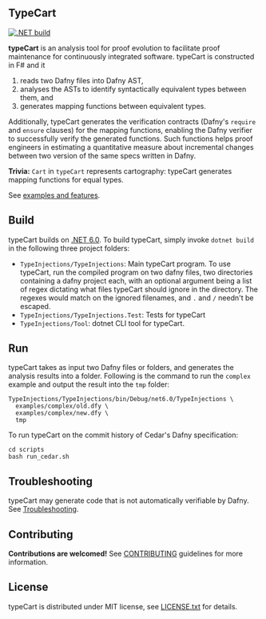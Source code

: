 TypeCart
------------

[![.NET build](https://github.com/awslabs/typecart/actions/workflows/dotnet.yml/badge.svg?branch=dev)](https://github.com/awslabs/typecart/actions/workflows/dotnet.yml) 

**typeCart** is an analysis tool for proof evolution to facilitate proof maintenance for continuously integrated software. typeCart is constructed in F# and it

1. reads two Dafny files into Dafny AST,
2. analyses the ASTs to identify syntactically equivalent types between them, and
3. generates mapping functions between equivalent types.

Additionally, typeCart generates the verification contracts (Dafny's `require` and `ensure` clauses) for the mapping functions, enabling the Dafny verifier to successfully verify the generated functions. Such functions helps proof engineers in estimating a quantitative measure about incremental changes between two version of the same specs written in Dafny.

**Trivia:** `Cart` in `typeCart` represents cartography: typeCart generates mapping functions for equal types.

See [examples and features](docs/ExamplesFeatures.md).

## Build

typeCart builds on [.NET 6.0](https://dotnet.microsoft.com/en-us/download/dotnet/6.0). To build typeCart, simply invoke `dotnet build` in the following three project folders:

 - `TypeInjections/TypeInjections`: Main typeCart program. To use typeCart, run the compiled program on two dafny files, two directories containing a dafny project each, with an optional argument being a list of regex dictating what files typeCart should ignore in the directory.  The regexes would match on the ignored filenames, and `.` and `/` needn't be escaped.
 - `TypeInjections/TypeInjections.Test`: Tests for typeCart
 - `TypeInjections/Tool`: dotnet CLI tool for typeCart.

## Run

typeCart takes as input two Dafny files or folders, and generates the analysis results into a folder.
Following is the command to run the `complex` example and output the result into the `tmp` folder:

```shell
TypeInjections/TypeInjections/bin/Debug/net6.0/TypeInjections \
  examples/complex/old.dfy \
  examples/complex/new.dfy \
  tmp
```

To run typeCart on the commit history of Cedar's Dafny specification:
```shell
cd scripts
bash run_cedar.sh
```

## Troubleshooting

typeCart may generate code that is not automatically verifiable by Dafny. See [Troubleshooting](docs/Troubleshooting.md).

## Contributing

**Contributions are welcomed!** See [CONTRIBUTING](CONTRIBUTING.md) guidelines for more information.

## License

typeCart is distributed under MIT license, see [LICENSE.txt](LICENSE.txt) for details.

